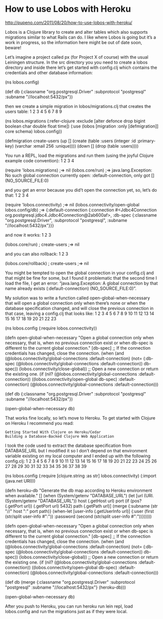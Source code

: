 # How to use Lobos with Heroku

http://pupeno.com/2011/08/20/how-to-use-lobos-with-heroku/

Lobos is a Clojure library to create and alter tables which also supports migrations similar to what Rails can do. I like where Lobos is going but it’s a work in progress, so the information here might be out of date soon, beware!

Let’s imagine a project called px (for Project X of course) with the usual Leiningen structure. In the src directory you you need to create a lobos directory and inside there let’s get started with config.clj which contains the credentials and other database information:

	
(ns lobos.config)
 
(def db
  {:classname "org.postgresql.Driver"
   :subprotocol "postgresql"
   :subname "//localhost:5432/px"})

then we create a simple migration in lobos/migrations.clj that creates the users table:
1
2
3
4
5
6
7
8
9
	
(ns lobos.migrations
  (:refer-clojure :exclude [alter defonce drop bigint boolean char double float time])
  (:use (lobos [migration :only [defmigration]] core schema) lobos.config))
 
(defmigration create-users
  (up [] (create (table :users
                   (integer :id :primary-key)
                   (varchar :email 256 :unique))))
  (down [] (drop (table :users))))

You run a REPL, load the migrations and run them (using the joyful Clojure example code convention):
1
2
3
4
	
(require 'lobos.migrations)
;=> nil
(lobos.core/run)
;=> java.lang.Exception: No such global connection currently open: :default-connection, only got [] (NO_SOURCE_FILE:0)

and you get an error because you did’t open the connection yet, so, let’s do that:
1
2
3
4
	
(require 'lobos.connectivity)
;=> nil
(lobos.connectivity/open-global lobos.config/db)
;=> {:default-connection {:connection #<Jdbc4Connection org.postgresql.jdbc4.Jdbc4Connection@2ab600af>, :db-spec {:classname "org.postgresql.Driver", :subprotocol "postgresql", :subname "//localhost:5432/px"}}}

and now it works:
1
2
3
	
(lobos.core/run)
; create-users
;=> nil

and you can also rollback:
1
2
3
	
(lobos.core/rollback)
; create-users
;=> nil

You might be tempted to open the global connection in your config.clj and that might be fine for some, but I found it problematic that the second time I load the file, I get an error: “java.lang.Exception: A global connection by that name already exists (:default-connection) (NO_SOURCE_FILE:0)”.

My solution was to write a function called open-global-when-necessary that will open a global connection only when there’s none or when the database specification changed, and will close the previous connection in that case, leaving a config.clj that looks like:
1
2
3
4
5
6
7
8
9
10
11
12
13
14
15
16
17
18
19
20
21
22
23
	
(ns lobos.config
  (:require lobos.connectivity))
 
(defn open-global-when-necessary
  "Open a global connection only when necessary, that is, when no previous
  connection exist or when db-spec is different to the current global
  connection."
  [db-spec]
  ;; If the connection credentials has changed, close the connection.
  (when (and (@lobos.connectivity/global-connections :default-connection)
             (not= (:db-spec (@lobos.connectivity/global-connections :default-connection)) db-spec))
    (lobos.connectivity/close-global))
  ;; Open a new connection or return the existing one.
  (if (nil? (@lobos.connectivity/global-connections :default-connection))
    ((lobos.connectivity/open-global db-spec) :default-connection)
    (@lobos.connectivity/global-connections :default-connection)))
 
(def db
  {:classname "org.postgresql.Driver"
   :subprotocol "postgresql"
   :subname "//localhost:5432/px"})
 
(open-global-when-necessary db)

That works fine locally, so let’s move to Heroku. To get started with Clojure on Heroku I recommend you read:

    Getting Started With Clojure on Heroku/Cedar
    Building a Database-Backed Clojure Web Application

I took the code used to extract the database specification from DATABASE_URL but I modified it so I don’t depend on that environment variable existing on my local computer and I ended up with the following config.clj:
1
2
3
4
5
6
7
8
9
10
11
12
13
14
15
16
17
18
19
20
21
22
23
24
25
26
27
28
29
30
31
32
33
34
35
36
37
38
39
	
(ns lobos.config
  (:require [clojure.string :as str] lobos.connectivity)
  (:import (java.net URI)))
 
(defn heroku-db
  "Generate the db map according to Heroku environment when available."
  []
  (when (System/getenv "DATABASE_URL")
    (let [url (URI. (System/getenv "DATABASE_URL"))
          host (.getHost url)
          port (if (pos? (.getPort url)) (.getPort url) 5432)
          path (.getPath url)]
      (merge
       {:subname (str "//" host ":" port path)}
       (when-let [user-info (.getUserInfo url)]
         {:user (first (str/split user-info #":"))
          :password (second (str/split user-info #":"))})))))
 
(defn open-global-when-necessary
  "Open a global connection only when necessary, that is, when no previous
  connection exist or when db-spec is different to the current global
  connection."
  [db-spec]
  ;; If the connection credentials has changed, close the connection.
  (when (and (@lobos.connectivity/global-connections :default-connection)
             (not= (:db-spec (@lobos.connectivity/global-connections :default-connection)) db-spec))
    (lobos.connectivity/close-global))
  ;; Open a new connection or return the existing one.
  (if (nil? (@lobos.connectivity/global-connections :default-connection))
    ((lobos.connectivity/open-global db-spec) :default-connection)
    (@lobos.connectivity/global-connections :default-connection)))
 
(def db
  (merge {:classname "org.postgresql.Driver"
          :subprotocol "postgresql"
          :subname "//localhost:5432/px"}
         (heroku-db)))
 
(open-global-when-necessary db)

After you push to Heroku, you can run heroku run lein repl, load lobos.config and run the migrations just as if they were local.

